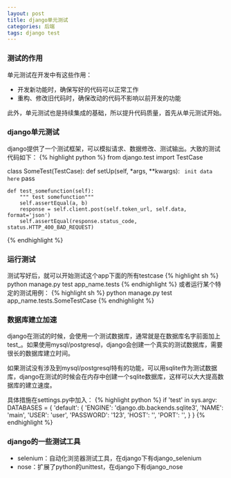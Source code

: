 ```yaml
---
layout: post
title: django单元测试
categories: 后端
tags: django test 
---
```


### 测试的作用
单元测试在开发中有这些作用：

 - 开发新功能时，确保写好的代码可以正常工作
 - 重构、修改旧代码时，确保改动的代码不影响以前开发的功能

此外，单元测试也是持续集成的基础，所以提升代码质量，首先从单元测试开始。

### django单元测试
django提供了一个测试框架，可以模拟请求、数据修改、测试输出。大致的测试代码如下：
{% highlight python %}
from django.test import TestCase

class SomeTest(TestCase):
    def setUp(self, *args, **kwargs):
        ``` init data here```
        pass
        
    def test_somefunction(self):
        """ test somefunction"""
        self.assertEqual(a, b)
        response = self.client.post(self.token_url, self.data, format='json')
        self.assertEqual(response.status_code, status.HTTP_400_BAD_REQUEST)
{% endhighlight %}


### 运行测试
测试写好后，就可以开始测试这个app下面的所有testcase
{% highlight sh  %}
python manage.py test app_name.tests
{% endhighlight %}
或者运行某个特定的测试用例：
{% highlight sh %}
python manage.py test app_name.tests.SomeTestCase
{% endhighlight %}

### 数据库建立加速
django在测试的时候，会使用一个测试数据库，通常就是在数据库名字前面加上test_。如果使用mysql/postgresql，django会创建一个真实的测试数据库，需要很长的数据库建立时间。

如果测试没有涉及到mysql/postgresql特有的功能，可以用sqlite作为测试数据库，django在测试的时候会在内存中创建一个sqlite数据库，这样可以大大提高数据库的建立速度。

具体措施在settings.py中加入：
{% highlight python %}
if 'test' in sys.argv:
    DATABASES = {
        'default': {
            'ENGINE': 'django.db.backends.sqlite3',
            'NAME': 'main',
            'USER': 'user',
            'PASSWORD': '123',
            'HOST': '',
            'PORT': '',
        }
    }
{% endhighlight %}

### django的一些测试工具

 - selenium：自动化浏览器测试工具，在django下有django_selenium
 - nose：扩展了python的unittest，在django下有django_nose
